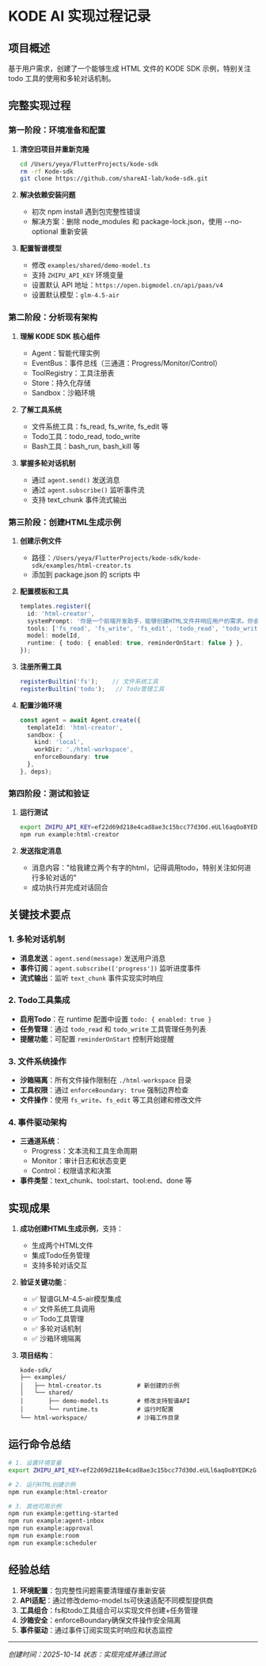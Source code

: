 # KODE AI 实现过程记录

## 项目概述
基于用户需求，创建了一个能够生成 HTML 文件的 KODE SDK 示例，特别关注 todo 工具的使用和多轮对话机制。

## 完整实现过程

### 第一阶段：环境准备和配置
1. **清空旧项目并重新克隆**
   ```bash
   cd /Users/yeya/FlutterProjects/kode-sdk
   rm -rf Kode-sdk
   git clone https://github.com/shareAI-lab/kode-sdk.git
   ```

2. **解决依赖安装问题**
   - 初次 npm install 遇到包完整性错误
   - 解决方案：删除 node_modules 和 package-lock.json，使用 --no-optional 重新安装

3. **配置智谱模型**
   - 修改 `examples/shared/demo-model.ts`
   - 支持 `ZHIPU_API_KEY` 环境变量
   - 设置默认 API 地址：`https://open.bigmodel.cn/api/paas/v4`
   - 设置默认模型：`glm-4.5-air`

### 第二阶段：分析现有架构
1. **理解 KODE SDK 核心组件**
   - Agent：智能代理实例
   - EventBus：事件总线（三通道：Progress/Monitor/Control）
   - ToolRegistry：工具注册表
   - Store：持久化存储
   - Sandbox：沙箱环境

2. **了解工具系统**
   - 文件系统工具：fs_read, fs_write, fs_edit 等
   - Todo工具：todo_read, todo_write
   - Bash工具：bash_run, bash_kill 等

3. **掌握多轮对话机制**
   - 通过 `agent.send()` 发送消息
   - 通过 `agent.subscribe()` 监听事件流
   - 支持 text_chunk 事件流式输出

### 第三阶段：创建HTML生成示例
1. **创建示例文件**
   - 路径：`/Users/yeya/FlutterProjects/kode-sdk/kode-sdk/examples/html-creator.ts`
   - 添加到 package.json 的 scripts 中

2. **配置模板和工具**
   ```typescript
   templates.register({
     id: 'html-creator',
     systemPrompt: '你是一个前端开发助手，能够创建HTML文件并响应用户的需求。你会使用todo工具来管理任务列表。',
     tools: ['fs_read', 'fs_write', 'fs_edit', 'todo_read', 'todo_write'],
     model: modelId,
     runtime: { todo: { enabled: true, reminderOnStart: false } },
   });
   ```

3. **注册所需工具**
   ```typescript
   registerBuiltin('fs');    // 文件系统工具
   registerBuiltin('todo');   // Todo管理工具
   ```

4. **配置沙箱环境**
   ```typescript
   const agent = await Agent.create({
     templateId: 'html-creator',
     sandbox: { 
       kind: 'local', 
       workDir: './html-workspace', 
       enforceBoundary: true 
     },
   }, deps);
   ```

### 第四阶段：测试和验证
1. **运行测试**
   ```bash
   export ZHIPU_API_KEY=ef22d69d218e4cad8ae3c15bcc77d30d.eULl6aqOo8YEDKzG
   npm run example:html-creator
   ```

2. **发送指定消息**
   - 消息内容："给我建立两个有字的html，记得调用todo，特别关注如何进行多轮对话的"
   - 成功执行并完成对话回合

## 关键技术要点

### 1. 多轮对话机制
- **消息发送**：`agent.send(message)` 发送用户消息
- **事件订阅**：`agent.subscribe(['progress'])` 监听进度事件
- **流式输出**：监听 `text_chunk` 事件实现实时响应

### 2. Todo工具集成
- **启用Todo**：在 runtime 配置中设置 `todo: { enabled: true }`
- **任务管理**：通过 `todo_read` 和 `todo_write` 工具管理任务列表
- **提醒功能**：可配置 `reminderOnStart` 控制开始提醒

### 3. 文件系统操作
- **沙箱隔离**：所有文件操作限制在 `./html-workspace` 目录
- **工具权限**：通过 `enforceBoundary: true` 强制边界检查
- **文件操作**：使用 `fs_write`、`fs_edit` 等工具创建和修改文件

### 4. 事件驱动架构
- **三通道系统**：
  - Progress：文本流和工具生命周期
  - Monitor：审计日志和状态变更  
  - Control：权限请求和决策
- **事件类型**：text_chunk、tool:start、tool:end、done 等

## 实现成果

1. **成功创建HTML生成示例**，支持：
   - 生成两个HTML文件
   - 集成Todo任务管理
   - 支持多轮对话交互

2. **验证关键功能**：
   - ✅ 智谱GLM-4.5-air模型集成
   - ✅ 文件系统工具调用
   - ✅ Todo工具管理
   - ✅ 多轮对话机制
   - ✅ 沙箱环境隔离

3. **项目结构**：
   ```
   kode-sdk/
   ├── examples/
   │   ├── html-creator.ts          # 新创建的示例
   │   └── shared/
   │       ├── demo-model.ts        # 修改支持智谱API
   │       └── runtime.ts           # 运行时配置
   └── html-workspace/              # 沙箱工作目录
   ```

## 运行命令总结

```bash
# 1. 设置环境变量
export ZHIPU_API_KEY=ef22d69d218e4cad8ae3c15bcc77d30d.eULl6aqOo8YEDKzG

# 2. 运行HTML创建示例
npm run example:html-creator

# 3. 其他可用示例
npm run example:getting-started
npm run example:agent-inbox
npm run example:approval
npm run example:room
npm run example:scheduler
```

## 经验总结

1. **环境配置**：包完整性问题需要清理缓存重新安装
2. **API适配**：通过修改demo-model.ts可快速适配不同模型提供商
3. **工具组合**：fs和todo工具组合可以实现文件创建+任务管理
4. **沙箱安全**：enforceBoundary确保文件操作安全隔离
5. **事件驱动**：通过事件订阅实现实时响应和状态监控

---

*创建时间：2025-10-14*
*状态：实现完成并通过测试*